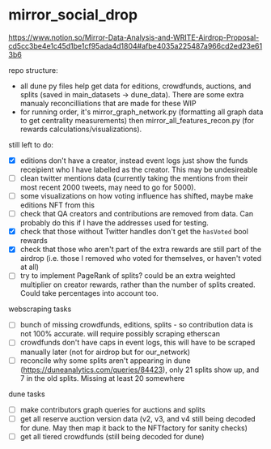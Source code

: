 # mirror_social_drop
 
https://www.notion.so/Mirror-Data-Analysis-and-WRITE-Airdrop-Proposal-cd5cc3be4e1c45d1be1cf95ada4d1804#afbe4035a225487a966cd2ed23e613b6

repo structure:

- all dune py files help get data for editions, crowdfunds, auctions, and splits (saved in main_datasets -> dune_data). There are some extra manualy reconcilliations that are made for these WIP
- for running order, it's mirror_graph_network.py (formatting all graph data to get centrality measurements) then mirror_all_features_recon.py (for rewards calculations/visualizations).

still left to do:
- [x]  editions don't have a creator, instead event logs just show the funds receipient who I have labelled as the creator. This may be undesireable 
- [ ]  clean twitter mentions data (currently taking the mentions from their most recent 2000 tweets, may need to go for 5000). 
- [ ]  some visualizations on how voting influence has shifted, maybe make editions NFT from this
- [ ]  check that QA creators and contributions are removed from data. Can probably do this if I have the addresses used for testing.
- [x]  check that those without Twitter handles don't get the `hasVoted` bool rewards
- [x]  check that those who aren't part of the extra rewards are still part of the airdrop (i.e. those I removed who voted for themselves, or haven't voted at all)
- [ ]  try to implement PageRank of splits? could be an extra weighted multiplier on creator rewards, rather than the number of splits created. Could take percentages into account too.

webscraping tasks
- [ ]  bunch of missing crowdfunds, editions, splits - so contribution data is not 100% accurate. will require possibly scraping etherscan 
- [ ]  crowdfunds don't have caps in event logs, this will have to be scraped manually later (not for airdrop but for our_network)
- [ ]  reconcile why some splits aren't appearing in dune (https://duneanalytics.com/queries/84423), only 21 splits show up, and 7 in the old splits. Missing at least 20 somewhere

dune tasks
- [ ]  make contributors graph queries for auctions and splits
- [ ]  get all reserve auction version data (v2, v3, and v4 still being decoded for dune. May then map it back to the NFTfactory for sanity checks)
- [ ]  get all tiered crowdfunds (still being decoded for dune)